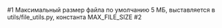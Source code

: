 #1 
Максимальный размер файла
по умолчанию 5 МБ, выставляется 
в utils/file_utils.py, константа MAX_FILE_SIZE
#2
